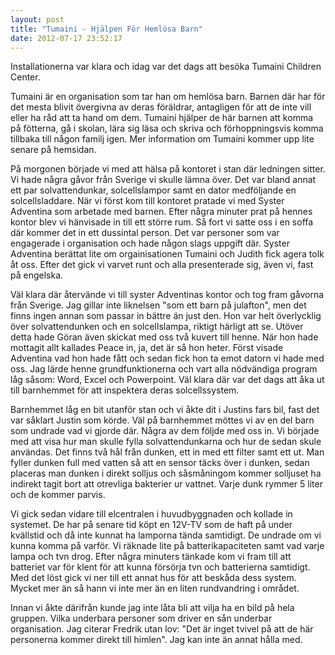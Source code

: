 ```yaml
---
layout: post
title: "Tumaini - Hjälpen För Hemlösa Barn"
date: 2012-07-17 23:52:17
---
```

Installationerna var klara och idag var det dags att besöka Tumaini Children Center. <!--more-->

Tumaini är en organisation som tar han om hemlösa barn. Barnen där har för det mesta blivit övergivna av deras föräldrar, antagligen för att de inte vill eller ha råd att ta hand om dem. Tumaini hjälper de här barnen att komma på fötterna, gå i skolan, lära sig läsa och skriva och förhoppningsvis komma tillbaka till någon familj igen. Mer information om Tumaini kommer upp lite senare på hemsidan.

På morgonen började vi med att hälsa på kontoret i stan där ledningen sitter. Vi hade några gåvor från Sverige vi skulle lämna över. Det var bland annat ett par solvattendunkar, solcellslampor samt en dator medföljande en solcellsladdare. När vi först kom till kontoret pratade vi med Syster Adventina som arbetade med barnen. Efter några minuter prat på hennes kontor blev vi hänvisade in till ett större rum. Så fort vi satte oss i en soffa där kommer det in ett dussintal person. Det var personer som var engagerade i organisation och hade någon slags uppgift där. Syster Adventina berättat lite om orgainisationen Tumaini och Judith fick agera tolk åt oss. Efter det gick vi varvet runt och alla presenterade sig, även vi, fast på engelska.

Väl klara där återvände vi till syster Adventinas kontor och tog fram gåvorna från Sverige. Jag gillar inte liknelsen "som ett barn på julafton", men det finns ingen annan som passar in bättre än just den. Hon var helt överlycklig över solvattendunken och en solcellslampa, riktigt härligt att se. Utöver detta hade Göran även skickat med oss två kuvert till henne. När hon hade mottagit allt kallades Peace in, ja, det är så hon heter. Först visade Adventina vad hon hade fått och sedan fick hon ta emot datorn vi hade med oss. Jag lärde henne grundfunktionerna och vart alla nödvändiga program låg såsom: Word, Excel och Powerpoint. Väl klara där var det dags att åka ut till barnhemmet för att inspektera deras solcellssystem.

Barnhemmet låg en bit utanför stan och vi åkte dit i Justins fars bil, fast det var såklart Justin som körde. Väl på barnhemmet möttes vi av en del barn som undrade vad vi gjorde där. Några av dem följde med oss in. Vi började med att visa hur man skulle fylla solvattendunkarna och hur de sedan skule användas. Det finns två hål från dunken, ett in med ett filter samt ett ut. Man fyller dunken full med vatten så att en sensor täcks över i dunken, sedan placeras man dunken i direkt solljus och såsmåningom kommer solljuset ha indirekt tagit bort att otrevliga bakterier ur vattnet. Varje dunk rymmer 5 liter och de kommer parvis.

Vi gick sedan vidare till elcentralen i huvudbyggnaden och kollade in systemet. De har på senare tid köpt en 12V-TV som de haft på under kvällstid och då inte kunnat ha lamporna tända samtidigt. De undrade om vi kunna komma på varför. Vi räknade lite på batterikapaciteten samt vad varje lampa och tvn drog. Efter några minuters tänkade kom vi fram till att batteriet var för klent för att kunna försörja tvn och batterierna samtidigt. Med det löst gick vi ner till ett annat hus för att beskåda dess system. Mycket mer än så hann vi inte mer än en liten rundvandring i området.

Innan vi åkte därifrån kunde jag inte låta bli att vilja ha en bild på hela gruppen. Vilka underbara personer som driver en sån underbar organisation. Jag citerar Fredrik utan lov: "Det är inget tvivel på att de här personerna kommer direkt till himlen". Jag kan inte än annat hålla med.

